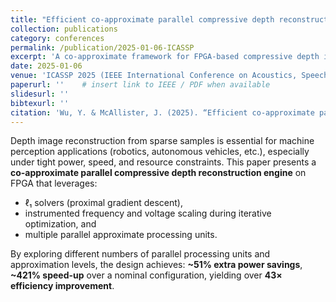 ```yaml
---
title: "Efficient co-approximate parallel compressive depth reconstruction on FPGA"
collection: publications
category: conferences
permalink: /publication/2025-01-06-ICASSP
excerpt: 'A co-approximate framework for FPGA-based compressive depth image reconstruction using ℓ₁ solvers with frequency/voltage scaling and parallel approximate units, achieving strong power, speed, and efficiency gains.'
date: 2025-01-06
venue: 'ICASSP 2025 (IEEE International Conference on Acoustics, Speech, and Signal Processing)'
paperurl: ''    # insert link to IEEE / PDF when available
slidesurl: ''
bibtexurl: ''
citation: 'Wu, Y. & McAllister, J. (2025). “Efficient co-approximate parallel compressive depth reconstruction on FPGA.” In *2025 IEEE International Conference on Acoustics, Speech, and Signal Processing (ICASSP 2025: Proceedings)*. IEEE.'
---
```


Depth image reconstruction from sparse samples is essential for machine perception applications (robotics, autonomous vehicles, etc.), especially under tight power, speed, and resource constraints. This paper presents a **co-approximate parallel compressive depth reconstruction engine** on FPGA that leverages:

- ℓ₁ solvers (proximal gradient descent),  
- instrumented frequency and voltage scaling during iterative optimization, and  
- multiple parallel approximate processing units.

By exploring different numbers of parallel processing units and approximation levels, the design achieves: **~51% extra power savings**, **~421% speed-up** over a nominal configuration, yielding over **43× efficiency improvement**.  
